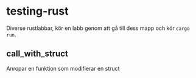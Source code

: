 # testing-rust

Diverse rustlabbar, kör en labb genom att gå till dess mapp och kör `cargo run`.

## call_with_struct

Anropar en funktion som modifierar en struct